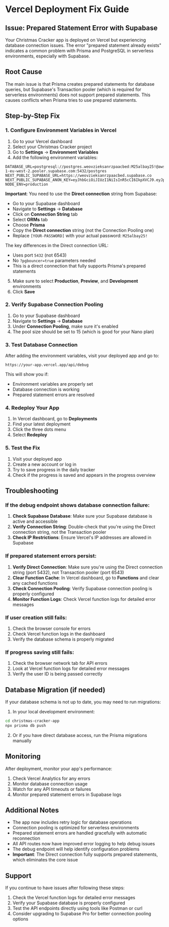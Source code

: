 # Vercel Deployment Fix Guide

## Issue: Prepared Statement Error with Supabase

Your Christmas Cracker app is deployed on Vercel but experiencing database connection issues. The error "prepared statement already exists" indicates a common problem with Prisma and PostgreSQL in serverless environments, especially with Supabase.

## Root Cause

The main issue is that Prisma creates prepared statements for database queries, but Supabase's Transaction pooler (which is required for serverless environments) does not support prepared statements. This causes conflicts when Prisma tries to use prepared statements.

## Step-by-Step Fix

### 1. Configure Environment Variables in Vercel

1. Go to your Vercel dashboard
2. Select your Christmas Cracker project
3. Go to **Settings** → **Environment Variables**
4. Add the following environment variables:

```
DATABASE_URL=postgresql://postgres.weovzieksanrzpaacbed:M25albay25!@aws-1-eu-west-2.pooler.supabase.com:5432/postgres
NEXT_PUBLIC_SUPABASE_URL=https://weovzieksanrzpaacbed.supabase.co
NEXT_PUBLIC_SUPABASE_ANON_KEY=eyJhbGciOiJIUzI1NiIsInR5cCI6IkpXVCJ9.eyJpc3MiOiJzdXBhYmFzZSIsInJlZiI6Indlb3Z6aWVrc2FucnpwYWFjYmVkIiwicm9sZSI6ImFub24iLCJpYXQiOjE3NTU3ODk1NjIsImV4cCI6MjA3MTM2NTU2Mn0.Q0dKfwh1h84HorWkTvdaf4aNWIFob8U8ss8MiUcJY60
NODE_ENV=production
```

**Important**: You need to use the **Direct connection** string from Supabase:
- Go to your Supabase dashboard
- Navigate to **Settings** → **Database**
- Click on **Connection String** tab
- Select **ORMs** tab
- Choose **Prisma**
- Copy the **Direct connection** string (not the Connection Pooling one)
- Replace `[YOUR-PASSWORD]` with your actual password: `M25albay25!`

The key differences in the Direct connection URL:
- Uses port `5432` (not 6543)
- No `?pgbouncer=true` parameters needed
- This is a direct connection that fully supports Prisma's prepared statements

5. Make sure to select **Production**, **Preview**, and **Development** environments
6. Click **Save**

### 2. Verify Supabase Connection Pooling

1. Go to your Supabase dashboard
2. Navigate to **Settings** → **Database**
3. Under **Connection Pooling**, make sure it's enabled
4. The pool size should be set to 15 (which is good for your Nano plan)

### 3. Test Database Connection

After adding the environment variables, visit your deployed app and go to:
```
https://your-app.vercel.app/api/debug
```

This will show you if:
- Environment variables are properly set
- Database connection is working
- Prepared statement errors are resolved

### 4. Redeploy Your App

1. In Vercel dashboard, go to **Deployments**
2. Find your latest deployment
3. Click the three dots menu
4. Select **Redeploy**

### 5. Test the Fix

1. Visit your deployed app
2. Create a new account or log in
3. Try to save progress in the daily tracker
4. Check if the progress is saved and appears in the progress overview

## Troubleshooting

### If the debug endpoint shows database connection failure:

1. **Check Supabase Database**: Make sure your Supabase database is active and accessible
2. **Verify Connection String**: Double-check that you're using the Direct connection string, not the Transaction pooler
3. **Check IP Restrictions**: Ensure Vercel's IP addresses are allowed in Supabase

### If prepared statement errors persist:

1. **Verify Direct Connection**: Make sure you're using the Direct connection string (port 5432), not Transaction pooler (port 6543)
2. **Clear Function Cache**: In Vercel dashboard, go to **Functions** and clear any cached functions
3. **Check Connection Pooling**: Verify Supabase connection pooling is properly configured
4. **Monitor Function Logs**: Check Vercel function logs for detailed error messages

### If user creation still fails:

1. Check the browser console for errors
2. Check Vercel function logs in the dashboard
3. Verify the database schema is properly migrated

### If progress saving still fails:

1. Check the browser network tab for API errors
2. Look at Vercel function logs for detailed error messages
3. Verify the user ID is being passed correctly

## Database Migration (if needed)

If your database schema is not up to date, you may need to run migrations:

1. In your local development environment:
```bash
cd christmas-cracker-app
npx prisma db push
```

2. Or if you have direct database access, run the Prisma migrations manually

## Monitoring

After deployment, monitor your app's performance:

1. Check Vercel Analytics for any errors
2. Monitor database connection usage
3. Watch for any API timeouts or failures
4. Monitor prepared statement errors in Supabase logs

## Additional Notes

- The app now includes retry logic for database operations
- Connection pooling is optimized for serverless environments
- Prepared statement errors are handled gracefully with automatic reconnection
- All API routes now have improved error logging to help debug issues
- The debug endpoint will help identify configuration problems
- **Important**: The Direct connection fully supports prepared statements, which eliminates the core issue

## Support

If you continue to have issues after following these steps:

1. Check the Vercel function logs for detailed error messages
2. Verify your Supabase database is properly configured
3. Test the API endpoints directly using tools like Postman or curl
4. Consider upgrading to Supabase Pro for better connection pooling options
